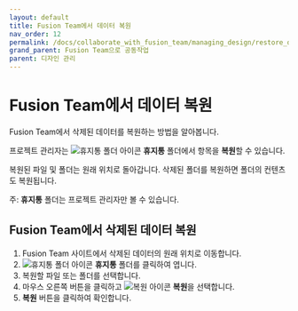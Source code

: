 ```yaml
---
layout: default
title: Fusion Team에서 데이터 복원
nav_order: 12
permalink: /docs/collaborate_with_fusion_team/managing_design/restore_data_in_fusion_team
grand_parent: Fusion Team으로 공동작업
parent: 디자인 관리
---
```

Fusion Team에서 데이터 복원
====================

Fusion Team에서 삭제된 데이터를 복원하는 방법을 알아봅니다.

프로젝트 관리자는 ![휴지통 폴더 아이콘](https://help.autodesk.com/cloudhelp/KOR/Fusion-Import/images/icon-ft-trash-folder.png) **휴지통** 폴더에서 항목을 **복원**할 수 있습니다.

복원된 파일 및 폴더는 원래 위치로 돌아갑니다. 삭제된 폴더를 복원하면 폴더의 컨텐츠도 복원됩니다.

주: **휴지통** 폴더는 프로젝트 관리자만 볼 수 있습니다.

Fusion Team에서 삭제된 데이터 복원
------------------------

1.  Fusion Team 사이트에서 삭제된 데이터의 원래 위치로 이동합니다.
2.  ![휴지통 폴더 아이콘](https://help.autodesk.com/cloudhelp/KOR/Fusion-Import/images/icon-ft-trash-folder.png) **휴지통** 폴더를 클릭하여 엽니다.
3.  복원할 파일 또는 폴더를 선택합니다.
4.  마우스 오른쪽 버튼을 클릭하고 ![복원 아이콘](https://help.autodesk.com/cloudhelp/KOR/Fusion-Import/images/icon-ft-restore.png) **복원**을 선택합니다.
5.  **복원** 버튼을 클릭하여 확인합니다.
